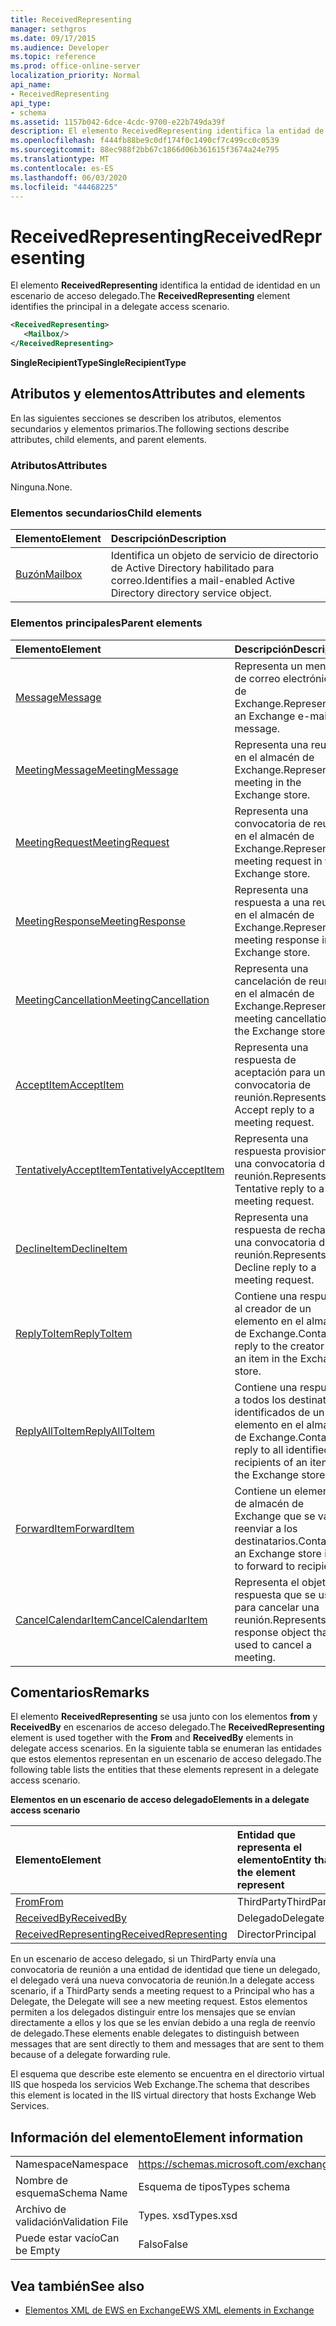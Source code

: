 ```yaml
---
title: ReceivedRepresenting
manager: sethgros
ms.date: 09/17/2015
ms.audience: Developer
ms.topic: reference
ms.prod: office-online-server
localization_priority: Normal
api_name:
- ReceivedRepresenting
api_type:
- schema
ms.assetid: 1157b042-6dce-4cdc-9700-e22b749da39f
description: El elemento ReceivedRepresenting identifica la entidad de identidad en un escenario de acceso delegado.
ms.openlocfilehash: f444fb88be9c0df174f0c1490cf7c499cc0c0539
ms.sourcegitcommit: 88ec988f2bb67c1866d06b361615f3674a24e795
ms.translationtype: MT
ms.contentlocale: es-ES
ms.lasthandoff: 06/03/2020
ms.locfileid: "44468225"
---
```

# <a name="receivedrepresenting"></a><span data-ttu-id="e1552-103">ReceivedRepresenting</span><span class="sxs-lookup"><span data-stu-id="e1552-103">ReceivedRepresenting</span></span>

<span data-ttu-id="e1552-104">El elemento **ReceivedRepresenting** identifica la entidad de identidad en un escenario de acceso delegado.</span><span class="sxs-lookup"><span data-stu-id="e1552-104">The **ReceivedRepresenting** element identifies the principal in a delegate access scenario.</span></span> 
  
```xml
<ReceivedRepresenting>
   <Mailbox/>
</ReceivedRepresenting>
```

 <span data-ttu-id="e1552-105">**SingleRecipientType**</span><span class="sxs-lookup"><span data-stu-id="e1552-105">**SingleRecipientType**</span></span>
## <a name="attributes-and-elements"></a><span data-ttu-id="e1552-106">Atributos y elementos</span><span class="sxs-lookup"><span data-stu-id="e1552-106">Attributes and elements</span></span>

<span data-ttu-id="e1552-107">En las siguientes secciones se describen los atributos, elementos secundarios y elementos primarios.</span><span class="sxs-lookup"><span data-stu-id="e1552-107">The following sections describe attributes, child elements, and parent elements.</span></span>
  
### <a name="attributes"></a><span data-ttu-id="e1552-108">Atributos</span><span class="sxs-lookup"><span data-stu-id="e1552-108">Attributes</span></span>

<span data-ttu-id="e1552-109">Ninguna.</span><span class="sxs-lookup"><span data-stu-id="e1552-109">None.</span></span>
  
### <a name="child-elements"></a><span data-ttu-id="e1552-110">Elementos secundarios</span><span class="sxs-lookup"><span data-stu-id="e1552-110">Child elements</span></span>

|<span data-ttu-id="e1552-111">**Elemento**</span><span class="sxs-lookup"><span data-stu-id="e1552-111">**Element**</span></span>|<span data-ttu-id="e1552-112">**Descripción**</span><span class="sxs-lookup"><span data-stu-id="e1552-112">**Description**</span></span>|
|:-----|:-----|
|[<span data-ttu-id="e1552-113">Buzón</span><span class="sxs-lookup"><span data-stu-id="e1552-113">Mailbox</span></span>](mailbox.md) <br/> |<span data-ttu-id="e1552-114">Identifica un objeto de servicio de directorio de Active Directory habilitado para correo.</span><span class="sxs-lookup"><span data-stu-id="e1552-114">Identifies a mail-enabled Active Directory directory service object.</span></span>  <br/> |
   
### <a name="parent-elements"></a><span data-ttu-id="e1552-115">Elementos principales</span><span class="sxs-lookup"><span data-stu-id="e1552-115">Parent elements</span></span>

|<span data-ttu-id="e1552-116">**Elemento**</span><span class="sxs-lookup"><span data-stu-id="e1552-116">**Element**</span></span>|<span data-ttu-id="e1552-117">**Descripción**</span><span class="sxs-lookup"><span data-stu-id="e1552-117">**Description**</span></span>|
|:-----|:-----|
|[<span data-ttu-id="e1552-118">Message</span><span class="sxs-lookup"><span data-stu-id="e1552-118">Message</span></span>](message-ex15websvcsotherref.md) <br/> |<span data-ttu-id="e1552-119">Representa un mensaje de correo electrónico de Exchange.</span><span class="sxs-lookup"><span data-stu-id="e1552-119">Represents an Exchange e-mail message.</span></span>  <br/> |
|[<span data-ttu-id="e1552-120">MeetingMessage</span><span class="sxs-lookup"><span data-stu-id="e1552-120">MeetingMessage</span></span>](meetingmessage.md) <br/> |<span data-ttu-id="e1552-121">Representa una reunión en el almacén de Exchange.</span><span class="sxs-lookup"><span data-stu-id="e1552-121">Represents a meeting in the Exchange store.</span></span>  <br/> |
|[<span data-ttu-id="e1552-122">MeetingRequest</span><span class="sxs-lookup"><span data-stu-id="e1552-122">MeetingRequest</span></span>](meetingrequest.md) <br/> |<span data-ttu-id="e1552-123">Representa una convocatoria de reunión en el almacén de Exchange.</span><span class="sxs-lookup"><span data-stu-id="e1552-123">Represents a meeting request in the Exchange store.</span></span>  <br/> |
|[<span data-ttu-id="e1552-124">MeetingResponse</span><span class="sxs-lookup"><span data-stu-id="e1552-124">MeetingResponse</span></span>](meetingresponse.md) <br/> |<span data-ttu-id="e1552-125">Representa una respuesta a una reunión en el almacén de Exchange.</span><span class="sxs-lookup"><span data-stu-id="e1552-125">Represents a meeting response in the Exchange store.</span></span>  <br/> |
|[<span data-ttu-id="e1552-126">MeetingCancellation</span><span class="sxs-lookup"><span data-stu-id="e1552-126">MeetingCancellation</span></span>](meetingcancellation.md) <br/> |<span data-ttu-id="e1552-127">Representa una cancelación de reunión en el almacén de Exchange.</span><span class="sxs-lookup"><span data-stu-id="e1552-127">Represents a meeting cancellation in the Exchange store.</span></span>  <br/> |
|[<span data-ttu-id="e1552-128">AcceptItem</span><span class="sxs-lookup"><span data-stu-id="e1552-128">AcceptItem</span></span>](acceptitem.md) <br/> |<span data-ttu-id="e1552-129">Representa una respuesta de aceptación para una convocatoria de reunión.</span><span class="sxs-lookup"><span data-stu-id="e1552-129">Represents an Accept reply to a meeting request.</span></span>  <br/> |
|[<span data-ttu-id="e1552-130">TentativelyAcceptItem</span><span class="sxs-lookup"><span data-stu-id="e1552-130">TentativelyAcceptItem</span></span>](tentativelyacceptitem.md) <br/> |<span data-ttu-id="e1552-131">Representa una respuesta provisional a una convocatoria de reunión.</span><span class="sxs-lookup"><span data-stu-id="e1552-131">Represents a Tentative reply to a meeting request.</span></span>  <br/> |
|[<span data-ttu-id="e1552-132">DeclineItem</span><span class="sxs-lookup"><span data-stu-id="e1552-132">DeclineItem</span></span>](declineitem.md) <br/> |<span data-ttu-id="e1552-133">Representa una respuesta de rechazo a una convocatoria de reunión.</span><span class="sxs-lookup"><span data-stu-id="e1552-133">Represents a Decline reply to a meeting request.</span></span>  <br/> |
|[<span data-ttu-id="e1552-134">ReplyToItem</span><span class="sxs-lookup"><span data-stu-id="e1552-134">ReplyToItem</span></span>](replytoitem.md) <br/> |<span data-ttu-id="e1552-135">Contiene una respuesta al creador de un elemento en el almacén de Exchange.</span><span class="sxs-lookup"><span data-stu-id="e1552-135">Contains a reply to the creator of an item in the Exchange store.</span></span>  <br/> |
|[<span data-ttu-id="e1552-136">ReplyAllToItem</span><span class="sxs-lookup"><span data-stu-id="e1552-136">ReplyAllToItem</span></span>](replyalltoitem.md) <br/> |<span data-ttu-id="e1552-137">Contiene una respuesta a todos los destinatarios identificados de un elemento en el almacén de Exchange.</span><span class="sxs-lookup"><span data-stu-id="e1552-137">Contains a reply to all identified recipients of an item in the Exchange store.</span></span>  <br/> |
|[<span data-ttu-id="e1552-138">ForwardItem</span><span class="sxs-lookup"><span data-stu-id="e1552-138">ForwardItem</span></span>](forwarditem.md) <br/> |<span data-ttu-id="e1552-139">Contiene un elemento de almacén de Exchange que se va a reenviar a los destinatarios.</span><span class="sxs-lookup"><span data-stu-id="e1552-139">Contains an Exchange store item to forward to recipients.</span></span>  <br/> |
|[<span data-ttu-id="e1552-140">CancelCalendarItem</span><span class="sxs-lookup"><span data-stu-id="e1552-140">CancelCalendarItem</span></span>](cancelcalendaritem.md) <br/> |<span data-ttu-id="e1552-141">Representa el objeto de respuesta que se usa para cancelar una reunión.</span><span class="sxs-lookup"><span data-stu-id="e1552-141">Represents the response object that is used to cancel a meeting.</span></span>  <br/> |
   
## <a name="remarks"></a><span data-ttu-id="e1552-142">Comentarios</span><span class="sxs-lookup"><span data-stu-id="e1552-142">Remarks</span></span>

<span data-ttu-id="e1552-143">El elemento **ReceivedRepresenting** se usa junto con los elementos **from** y **ReceivedBy** en escenarios de acceso delegado.</span><span class="sxs-lookup"><span data-stu-id="e1552-143">The **ReceivedRepresenting** element is used together with the **From** and **ReceivedBy** elements in delegate access scenarios.</span></span> <span data-ttu-id="e1552-144">En la siguiente tabla se enumeran las entidades que estos elementos representan en un escenario de acceso delegado.</span><span class="sxs-lookup"><span data-stu-id="e1552-144">The following table lists the entities that these elements represent in a delegate access scenario.</span></span> 
  
<span data-ttu-id="e1552-145">**Elementos en un escenario de acceso delegado**</span><span class="sxs-lookup"><span data-stu-id="e1552-145">**Elements in a delegate access scenario**</span></span>

|<span data-ttu-id="e1552-146">**Elemento**</span><span class="sxs-lookup"><span data-stu-id="e1552-146">**Element**</span></span>|<span data-ttu-id="e1552-147">**Entidad que representa el elemento**</span><span class="sxs-lookup"><span data-stu-id="e1552-147">**Entity that the element represent**</span></span>|
|:-----|:-----|
|[<span data-ttu-id="e1552-148">From</span><span class="sxs-lookup"><span data-stu-id="e1552-148">From</span></span>](from.md) <br/> |<span data-ttu-id="e1552-149">ThirdParty</span><span class="sxs-lookup"><span data-stu-id="e1552-149">ThirdParty</span></span>  <br/> |
|[<span data-ttu-id="e1552-150">ReceivedBy</span><span class="sxs-lookup"><span data-stu-id="e1552-150">ReceivedBy</span></span>](receivedby.md) <br/> |<span data-ttu-id="e1552-151">Delegado</span><span class="sxs-lookup"><span data-stu-id="e1552-151">Delegate</span></span>  <br/> |
|[<span data-ttu-id="e1552-152">ReceivedRepresenting</span><span class="sxs-lookup"><span data-stu-id="e1552-152">ReceivedRepresenting</span></span>](receivedrepresenting.md) <br/> |<span data-ttu-id="e1552-153">Director</span><span class="sxs-lookup"><span data-stu-id="e1552-153">Principal</span></span>  <br/> |
   
<span data-ttu-id="e1552-154">En un escenario de acceso delegado, si un ThirdParty envía una convocatoria de reunión a una entidad de identidad que tiene un delegado, el delegado verá una nueva convocatoria de reunión.</span><span class="sxs-lookup"><span data-stu-id="e1552-154">In a delegate access scenario, if a ThirdParty sends a meeting request to a Principal who has a Delegate, the Delegate will see a new meeting request.</span></span> <span data-ttu-id="e1552-155">Estos elementos permiten a los delegados distinguir entre los mensajes que se envían directamente a ellos y los que se les envían debido a una regla de reenvío de delegado.</span><span class="sxs-lookup"><span data-stu-id="e1552-155">These elements enable delegates to distinguish between messages that are sent directly to them and messages that are sent to them because of a delegate forwarding rule.</span></span>
  
<span data-ttu-id="e1552-156">El esquema que describe este elemento se encuentra en el directorio virtual IIS que hospeda los servicios Web Exchange.</span><span class="sxs-lookup"><span data-stu-id="e1552-156">The schema that describes this element is located in the IIS virtual directory that hosts Exchange Web Services.</span></span>
  
## <a name="element-information"></a><span data-ttu-id="e1552-157">Información del elemento</span><span class="sxs-lookup"><span data-stu-id="e1552-157">Element information</span></span>

|||
|:-----|:-----|
|<span data-ttu-id="e1552-158">Namespace</span><span class="sxs-lookup"><span data-stu-id="e1552-158">Namespace</span></span>  <br/> |https://schemas.microsoft.com/exchange/services/2006/types  <br/> |
|<span data-ttu-id="e1552-159">Nombre de esquema</span><span class="sxs-lookup"><span data-stu-id="e1552-159">Schema Name</span></span>  <br/> |<span data-ttu-id="e1552-160">Esquema de tipos</span><span class="sxs-lookup"><span data-stu-id="e1552-160">Types schema</span></span>  <br/> |
|<span data-ttu-id="e1552-161">Archivo de validación</span><span class="sxs-lookup"><span data-stu-id="e1552-161">Validation File</span></span>  <br/> |<span data-ttu-id="e1552-162">Types. xsd</span><span class="sxs-lookup"><span data-stu-id="e1552-162">Types.xsd</span></span>  <br/> |
|<span data-ttu-id="e1552-163">Puede estar vacío</span><span class="sxs-lookup"><span data-stu-id="e1552-163">Can be Empty</span></span>  <br/> |<span data-ttu-id="e1552-164">Falso</span><span class="sxs-lookup"><span data-stu-id="e1552-164">False</span></span>  <br/> |
   
## <a name="see-also"></a><span data-ttu-id="e1552-165">Vea también</span><span class="sxs-lookup"><span data-stu-id="e1552-165">See also</span></span>



- [<span data-ttu-id="e1552-166">Elementos XML de EWS en Exchange</span><span class="sxs-lookup"><span data-stu-id="e1552-166">EWS XML elements in Exchange</span></span>](ews-xml-elements-in-exchange.md)

